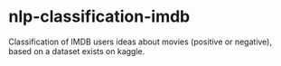 # nlp-classification-imdb
Classification of IMDB users ideas about movies (positive or negative), based on a dataset exists on kaggle.
